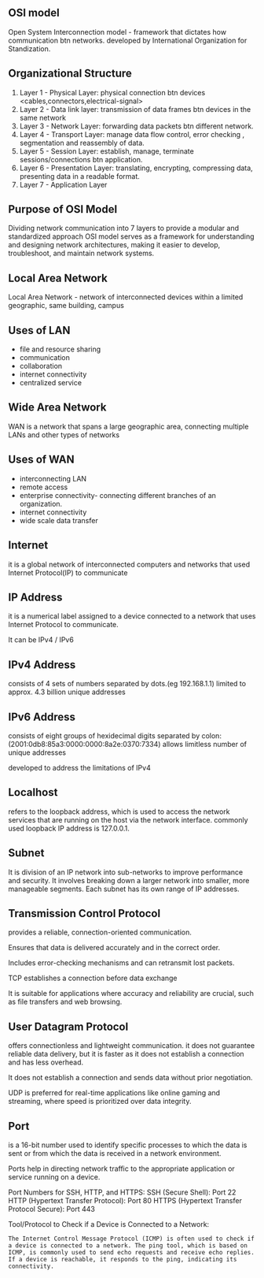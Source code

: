 OSI model
---------
Open System Interconnection model - framework that dictates how communication btn networks.
developed by International Organization for Standization.

Organizational Structure
------------------------
1. Layer 1 - Physical Layer: physical connection btn devices <cables,connectors,electrical-signal>
2. Layer 2 - Data link layer: transmission of data frames btn devices in the same network
3. Layer 3 - Network Layer: forwarding data packets btn different network.
4. Layer 4 - Transport Layer: manage data flow control, error checking , segmentation and reassembly of data.
5. Layer 5 - Session Layer: establish, manage, terminate sessions/connections btn application.
6. Layer 6 - Presentation Layer: translating, encrypting, compressing data, presenting data in a readable format.
7. Layer 7 - Application Layer

Purpose of OSI Model
--------------------
Dividing network communication into 7 layers to provide a modular and standardized approach
OSI model serves as a framework for understanding and designing network architectures, making it easier to develop, troubleshoot, and maintain network systems.


Local Area Network
------------------
Local Area Network - network of interconnected devices within a limited geographic, same building, campus

Uses of LAN
-----------
- file and resource sharing
- communication
- collaboration
- internet connectivity
- centralized service

Wide Area Network
-----------------
WAN is a network that spans a large geographic area, connecting multiple LANs and other types of networks

Uses of WAN
-----------
- interconnecting LAN
- remote access
- enterprise connectivity- connecting different branches of an organization.
- internet connectivity
- wide scale data transfer


Internet
--------
it is a global network of interconnected computers and networks that used Internet Protocol(IP) to communicate

IP Address
----------
it is a numerical label assigned to a device connected to a network that uses Internet Protocol to communicate.

It can be IPv4 / IPv6

IPv4 Address
------------
consists of 4 sets of numbers separated by dots.(eg 192.168.1.1)
limited to approx. 4.3 billion unique addresses

IPv6 Address
------------
consists of eight groups of hexidecimal digits separated by colon: (2001:0db8:85a3:0000:0000:8a2e:0370:7334)
allows limitless number of unique addresses

developed to address the limitations of IPv4

Localhost
----------
refers to the loopback address, which is used to access the network services that are running on the host via the network interface. commonly used loopback IP address is 127.0.0.1.

Subnet
-------
It is division of an IP network into sub-networks to improve performance and security. 
It involves breaking down a larger network into smaller, more manageable segments. Each subnet has its own range of IP addresses. 



Transmission Control Protocol
------------------------------
provides a reliable, connection-oriented communication.

Ensures that data is delivered accurately and in the correct order.

Includes error-checking mechanisms and can retransmit lost packets.

TCP establishes a connection before data exchange

It is suitable for applications where accuracy and reliability are crucial, such as file transfers and web browsing. 



User Datagram Protocol
-----------------------
offers connectionless and lightweight communication.
it does not guarantee reliable data delivery, but it is faster as it does not establish a connection and has less overhead.

It does not establish a connection and sends data without prior negotiation.

UDP is preferred for real-time applications like online gaming and streaming, where speed is prioritized over data integrity.


Port
----
is a 16-bit number used to identify specific processes to which the data is sent or from which the data is received in a network environment. 

Ports help in directing network traffic to the appropriate application or service running on a device.

Port Numbers for SSH, HTTP, and HTTPS:
    SSH (Secure Shell): Port 22
    HTTP (Hypertext Transfer Protocol): Port 80
    HTTPS (Hypertext Transfer Protocol Secure): Port 443


Tool/Protocol to Check if a Device is Connected to a Network:

    The Internet Control Message Protocol (ICMP) is often used to check if a device is connected to a network. The ping tool, which is based on ICMP, is commonly used to send echo requests and receive echo replies. If a device is reachable, it responds to the ping, indicating its connectivity.